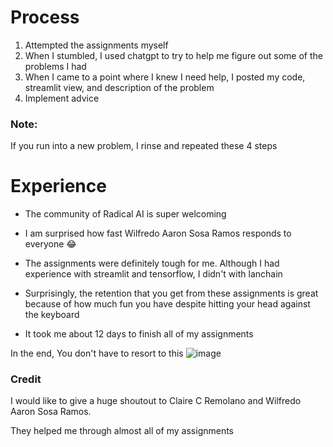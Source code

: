 # Process
1. Attempted the assignments myself
2. When I stumbled, I used chatgpt to try to help me figure out some of the problems I had
3. When I came to a point where I knew I need help, I posted my code, streamlit view, and description of the problem
4. Implement advice
### Note:
If you run into a new problem, I rinse and repeated these 4 steps




# Experience
* The community of Radical AI is super welcoming

* I am surprised how fast Wilfredo Aaron Sosa Ramos responds to everyone 😂

* The assignments were definitely tough for me. Although I had experience with streamlit and tensorflow, I didn't with lanchain

* Surprisingly, the retention that you get from these assignments is great because of how much fun you have despite hitting your head against the keyboard 

* It took me about 12 days to finish all of my assignments

In the end, You don't have to resort to this
![image](https://github.com/AngelicSage/mission-quizify/assets/142240060/da870ee8-ae68-43c0-a11c-9c007699745a)




### Credit 
I would like to give a huge shoutout to Claire C Remolano and Wilfredo Aaron Sosa Ramos. 

They helped me through almost all of my assignments
